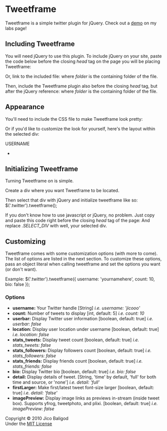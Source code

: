# Tweetframe

Tweetframe is a simple twitter plugin for jQuery.
Check out a [demo](http://labs.jicobaligod.com/tweetframe) on my labs page!


## Including Tweetframe

You will need jQuery to use this plugin. To include jQuery on your site, paste the code below before the closing _head_ tag on the page you will be placing Tweetframe:
	<script type="text/javascript" src="http://code.jquery.com/jquery-1.4.2.min.js"></script>
	
Or, link to the included file:
	<script type="text/javascript" src="folder/jquery-1.4.2.min.js"></script>
where _folder_ is the containing folder of the file.

Then, include the Tweetframe plugin also before the closing _head_ tag, but after the jQuery reference:
	<script type="text/javascript" src="folder/jquery.tweetframe.js"></script>
where _folder_ is the containing folder of the file.


## Appearance

You'll need to include the CSS file to make Tweetframe look pretty:
	<link rel="stylesheet" href="tweetframe.css" type="text/css" />

Or if you'd like to customize the look for yourself, here's the layout within the selected div:
	<div class="tweetframe">
		<div class="tweetframe_userbar">
			<div class="tf_profile_pic"><img class="tf_profile_image" /></div>
			<span class="tf_username"><a>USERNAME</a></span>
			<ul class="tf_twitter_stats">
				<li class="tf_stat"><span class="tf_stat_title"></span></li>
			</ul>
			<div class="tf_bio"></div>
		</div> <!-- .tweetframe_userbar -->
		<div class="tweetframe_stream">
			<div class="tweetframe_tweet">
				<div class="tf_tweet_detail"></div>
			</div>
		</div> <!-- .tweetframe_stream -->
	</div>


## Initializing Tweetframe

Turning Tweetframe on is simple.

Create a div where you want Tweetframe to be located.
	<div class="twitter"></div>
	
Then select that div with jQuery and initialize tweetframe like so:
	$('.twitter').tweetframe();
	
If you don't know how to use javascript or jQuery, no problem. Just copy and paste this code right before the closing _head_ tag of the page:
	<script type="text/javascript">
		$('.SELECT_DIV').tweetframe();
	</script>
And replace _.SELECT_DIV_ with well, your selected div.


## Customizing

Tweetframe comes with some customization options (with more to come). The list of options are listed in the next section. To customize these options, pass an object literal when calling tweetframe and set the options you want (or don't want).

Example:
	$('.twitter').tweetframe({
		username: 'yournamehere',
		count: 10,
		bio: false
	});


### Options

+	**username:**	Your Twitter handle [String] *i.e. username: 'jicooo'*
+	**count:** 		Number of tweets to display [int, default: 5] *i.e. count: 10*
+	**userbar:** 	Display Twitter user information [boolean, default: true] *i.e. userbar: false*
+	**location:**	Display user location under username [boolean, default: true] *i.e. location: false*
+	**stats_tweets:**	Display tweet count [boolean, default: true] *i.e. stats_tweets: false*
+	**stats_followers:** Display followers count [boolean, default: true] *i.e. stats_followers: false*
+	**stats_friends:**	Display friends count [boolean, default: true] *i.e. stats_friends: false*
+	**bio:**		Display Twitter bio [boolean, default: true] *i.e. bio: false*
+	**detail:**		Display details of tweet. [String, 'time' by default, 'full' for both time and source, or 'none'] *i.e. detail: 'full'*
+	**firstLarger:**	Make first/latest tweet font-size larger [boolean, default: true] *i.e. detail: 'false'*
+	**imagePreview:**	Display image links as previews in-stream (inside tweet box). Supports yfrog, tweetphoto, and plixi. [boolean, default: true] *i.e. imagePreview: false*



Copyright &copy; 2010 Jico Baligod  
Under the [MIT License](http://www.opensource.org/licenses/mit-license.php)
